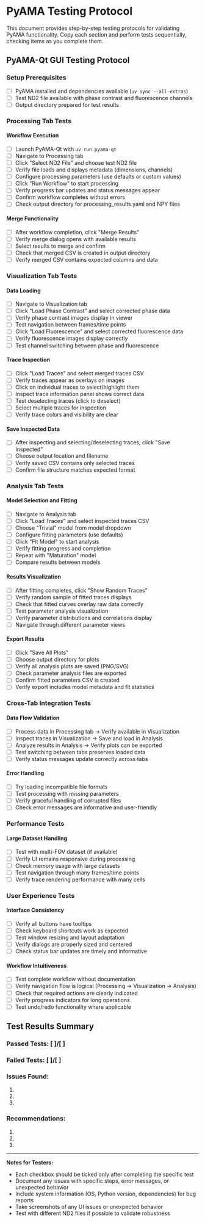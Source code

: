 # PyAMA Testing Protocol

This document provides step-by-step testing protocols for validating PyAMA functionality. Copy each section and perform tests sequentially, checking items as you complete them.

## PyAMA-Qt GUI Testing Protocol

### Setup Prerequisites
- [ ] PyAMA installed and dependencies available (`uv sync --all-extras`)
- [ ] Test ND2 file available with phase contrast and fluorescence channels
- [ ] Output directory prepared for test results

### Processing Tab Tests

#### Workflow Execution
- [ ] Launch PyAMA-Qt with `uv run pyama-qt`
- [ ] Navigate to Processing tab
- [ ] Click "Select ND2 File" and choose test ND2 file
- [ ] Verify file loads and displays metadata (dimensions, channels)
- [ ] Configure processing parameters (use defaults or custom values)
- [ ] Click "Run Workflow" to start processing
- [ ] Verify progress bar updates and status messages appear
- [ ] Confirm workflow completes without errors
- [ ] Check output directory for processing_results.yaml and NPY files

#### Merge Functionality
- [ ] After workflow completion, click "Merge Results"
- [ ] Verify merge dialog opens with available results
- [ ] Select results to merge and confirm
- [ ] Check that merged CSV is created in output directory
- [ ] Verify merged CSV contains expected columns and data

### Visualization Tab Tests

#### Data Loading
- [ ] Navigate to Visualization tab
- [ ] Click "Load Phase Contrast" and select corrected phase data
- [ ] Verify phase contrast images display in viewer
- [ ] Test navigation between frames/time points
- [ ] Click "Load Fluorescence" and select corrected fluorescence data
- [ ] Verify fluorescence images display correctly
- [ ] Test channel switching between phase and fluorescence

#### Trace Inspection
- [ ] Click "Load Traces" and select merged traces CSV
- [ ] Verify traces appear as overlays on images
- [ ] Click on individual traces to select/highlight them
- [ ] Inspect trace information panel shows correct data
- [ ] Test deselecting traces (click to deselect)
- [ ] Select multiple traces for inspection
- [ ] Verify trace colors and visibility are clear

#### Save Inspected Data
- [ ] After inspecting and selecting/deselecting traces, click "Save Inspected"
- [ ] Choose output location and filename
- [ ] Verify saved CSV contains only selected traces
- [ ] Confirm file structure matches expected format

### Analysis Tab Tests

#### Model Selection and Fitting
- [ ] Navigate to Analysis tab
- [ ] Click "Load Traces" and select inspected traces CSV
- [ ] Choose "Trivial" model from model dropdown
- [ ] Configure fitting parameters (use defaults)
- [ ] Click "Fit Model" to start analysis
- [ ] Verify fitting progress and completion
- [ ] Repeat with "Maturation" model
- [ ] Compare results between models

#### Results Visualization
- [ ] After fitting completes, click "Show Random Traces"
- [ ] Verify random sample of fitted traces displays
- [ ] Check that fitted curves overlay raw data correctly
- [ ] Test parameter analysis visualization
- [ ] Verify parameter distributions and correlations display
- [ ] Navigate through different parameter views

#### Export Results
- [ ] Click "Save All Plots" 
- [ ] Choose output directory for plots
- [ ] Verify all analysis plots are saved (PNG/SVG)
- [ ] Check parameter analysis files are exported
- [ ] Confirm fitted parameters CSV is created
- [ ] Verify export includes model metadata and fit statistics

### Cross-Tab Integration Tests

#### Data Flow Validation
- [ ] Process data in Processing tab → Verify available in Visualization
- [ ] Inspect traces in Visualization → Save and load in Analysis
- [ ] Analyze results in Analysis → Verify plots can be exported
- [ ] Test switching between tabs preserves loaded data
- [ ] Verify status messages update correctly across tabs

#### Error Handling
- [ ] Try loading incompatible file formats
- [ ] Test processing with missing parameters
- [ ] Verify graceful handling of corrupted files
- [ ] Check error messages are informative and user-friendly

### Performance Tests

#### Large Dataset Handling
- [ ] Test with multi-FOV dataset (if available)
- [ ] Verify UI remains responsive during processing
- [ ] Check memory usage with large datasets
- [ ] Test navigation through many frames/time points
- [ ] Verify trace rendering performance with many cells

### User Experience Tests

#### Interface Consistency
- [ ] Verify all buttons have tooltips
- [ ] Check keyboard shortcuts work as expected
- [ ] Test window resizing and layout adaptation
- [ ] Verify dialogs are properly sized and centered
- [ ] Check status bar updates are timely and informative

#### Workflow Intuitiveness
- [ ] Test complete workflow without documentation
- [ ] Verify navigation flow is logical (Processing → Visualization → Analysis)
- [ ] Check that required actions are clearly indicated
- [ ] Verify progress indicators for long operations
- [ ] Test undo/redo functionality where applicable

## Test Results Summary

### Passed Tests: [ ]/[ ]
### Failed Tests: [ ]/[ ]
### Issues Found:
1. 
2. 
3. 

### Recommendations:
1. 
2. 
3. 

---

**Notes for Testers:**
- Each checkbox should be ticked only after completing the specific test
- Document any issues with specific steps, error messages, or unexpected behavior
- Include system information (OS, Python version, dependencies) for bug reports
- Take screenshots of any UI issues or unexpected behavior
- Test with different ND2 files if possible to validate robustness